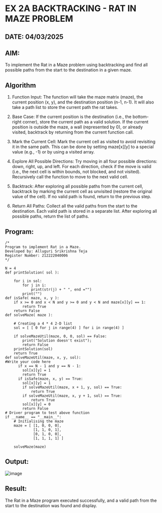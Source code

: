 # EX 2A BACKTRACKING - RAT IN MAZE PROBLEM
## DATE: 04/03/2025
## AIM:
To implement the Rat in a Maze problem using backtracking and find all possible paths from the start to the destination in a given maze.
## Algorithm
1. Function Input: The function will take the maze matrix (maze), the current position (x, y), and the destination position (n-1, n-1). It will also take a path list to store the current path the rat takes.

2. Base Case: If the current position is the destination (i.e., the bottom-right corner), store the current path as a valid solution. If the current position is outside the maze, a wall (represented by 0), or already visited, backtrack by returning from the current function call.

3. Mark the Current Cell: Mark the current cell as visited to avoid revisiting it in the same path. This can be done by setting maze[x][y] to a special value (e.g., -1) or by using a visited array.

4.  Explore All Possible Directions: Try moving in all four possible directions: down, right, up, and left. For each direction, check if the move is valid (i.e., the next cell is within bounds, not blocked, and not visited). Recursively call the function to move to the next valid cell.

5. Backtrack: After exploring all possible paths from the current cell, backtrack by marking the current cell as unvisited (restore the original value of the cell). If no valid path is found, return to the previous step.

6. Return All Paths: Collect all the valid paths from the start to the destination. Each valid path is stored in a separate list. After exploring all possible paths, return the list of paths. 
## Program:
```
/*
Program to implement Rat in a Maze.
Developed by: Alluguri Srikrishna Teja
Register Number: 212222040006
*/
```
```
N = 4
def printSolution( sol ):
     
    for i in sol:
        for j in i:
            print(str(j) + " ", end ="")
        print("")
def isSafe( maze, x, y ):
    if x >= 0 and x < N and y >= 0 and y < N and maze[x][y] == 1:
        return True    
    return False
def solveMaze( maze ):
     
    # Creating a 4 * 4 2-D list
    sol = [ [ 0 for j in range(4) ] for i in range(4) ]
     
    if solveMazeUtil(maze, 0, 0, sol) == False:
        print("Solution doesn't exist");
        return False  
    printSolution(sol)
    return True
def solveMazeUtil(maze, x, y, sol):    
#Write your code here
      if x == N - 1 and y == N - 1:
        sol[x][y] = 1
        return True
      if isSafe(maze, x, y) == True:
        sol[x][y] = 1
        if solveMazeUtil(maze, x + 1, y, sol) == True:
            return True
        if solveMazeUtil(maze, x, y + 1, sol) == True:
            return True
        sol[x][y] = 0
        return False
# Driver program to test above function
if __name__ == "__main__":
    # Initialising the maze
    maze = [ [1, 0, 0, 0],
             [1, 1, 0, 1],
             [0, 1, 0, 0],
             [1, 1, 1, 1] ]
              
    solveMaze(maze)
```
## Output:
![image](https://github.com/user-attachments/assets/4f7fa150-216e-4001-9e69-f5a6be407377)

## Result:
The Rat in a Maze program executed successfully, and a valid path from the start to the destination was found and display.
